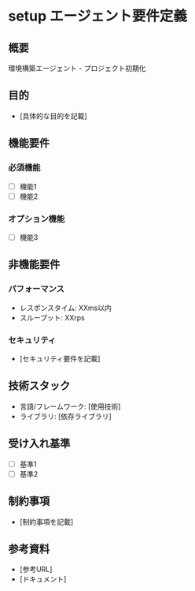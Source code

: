 # setup エージェント要件定義

## 概要
環境構築エージェント - プロジェクト初期化

## 目的
- [具体的な目的を記載]

## 機能要件
### 必須機能
- [ ] 機能1
- [ ] 機能2

### オプション機能
- [ ] 機能3

## 非機能要件
### パフォーマンス
- レスポンスタイム: XXms以内
- スループット: XXrps

### セキュリティ
- [セキュリティ要件を記載]

## 技術スタック
- 言語/フレームワーク: [使用技術]
- ライブラリ: [依存ライブラリ]

## 受け入れ基準
- [ ] 基準1
- [ ] 基準2

## 制約事項
- [制約事項を記載]

## 参考資料
- [参考URL]
- [ドキュメント]
